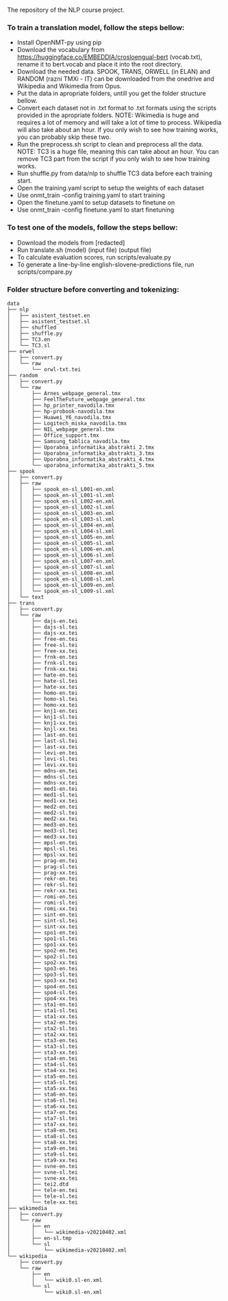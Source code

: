 The repository of the NLP course project.

### To train a translation model, follow the steps bellow:

* Install OpenNMT-py using pip
* Download the vocabulary from https://huggingface.co/EMBEDDIA/crosloengual-bert (vocab.txt), rename it to bert.vocab and place it into the root directory.
* Download the needed data. SPOOK, TRANS, ORWELL (in ELAN) and RANDOM (razni TMXi - IT) can be downloaded from the onedrive and Wikipedia and Wikimedia from Opus.
* Put the data in apropriate folders, untill you get the folder structure bellow.
* Convert each dataset not in .txt format to .txt formats using the scripts provided in the apropriate folders. NOTE: Wikimedia is huge and requires a lot of memory and will take a lot of time to process. Wikipedia will also take about an hour. If you only wish to see how training works, you can probably skip these two.
* Run the preprocess.sh script to clean and preprocess all the data. NOTE: TC3 is a huge file, meaning this can take about an hour. You can remove TC3 part from the script if you only wish to see how training works.
* Run shuffle.py from data/nlp to shuffle TC3 data before each training start.
* Open the training.yaml script to setup the weights of each dataset
* Use onmt_train -config training.yaml to start training
* Open the finetune.yaml to setup datasets to finetune on
* Use onmt_train -config finetune.yaml to start finetuning

### To test one of the models, follow the steps bellow:

* Download the models from [redacted]
* Run translate.sh (model) (input file) (output file)
* To calculate evaluation scores, run scripts/evaluate.py
* To generate a line-by-line english-slovene-predictions file, run scripts/compare.py

### Folder structure before converting and tokenizing:
```
data
├── nlp
│   ├── asistent_testset.en
│   ├── asistent_testset.sl
│   ├── shuffled
│   ├── shuffle.py
│   ├── TC3.en
│   └── TC3.sl
├── orwel
│   ├── convert.py
│   └── raw
│       └── orwl-txt.tei
├── random
│   ├── convert.py
│   └── raw
│       ├── Arnes_webpage_general.tmx
│       ├── FeelTheFuture_webpage_general.tmx
│       ├── hp_printer_navodila.tmx
│       ├── hp-probook-navodila.tmx
│       ├── Huawei_Y6_navodila.tmx
│       ├── Logitech_miska_navodila.tmx
│       ├── NIL_webpage_general.tmx
│       ├── Office_support.tmx
│       ├── Samsung_tablica_navodila.tmx
│       ├── Uporabna_informatika_abstrakti_2.tmx
│       ├── Uporabna_informatika_abstrakti_3.tmx
│       ├── Uporabna_informatika_abstrakti_4.tmx
│       └── uporabna_informatika_abstrakti_5.tmx
├── spook
│   ├── convert.py
│   ├── raw
│   │   ├── spook_en-sl_L001-en.xml
│   │   ├── spook_en-sl_L001-sl.xml
│   │   ├── spook_en-sl_L002-en.xml
│   │   ├── spook_en-sl_L002-sl.xml
│   │   ├── spook_en-sl_L003-en.xml
│   │   ├── spook_en-sl_L003-sl.xml
│   │   ├── spook_en-sl_L004-en.xml
│   │   ├── spook_en-sl_L004-sl.xml
│   │   ├── spook_en-sl_L005-en.xml
│   │   ├── spook_en-sl_L005-sl.xml
│   │   ├── spook_en-sl_L006-en.xml
│   │   ├── spook_en-sl_L006-sl.xml
│   │   ├── spook_en-sl_L007-en.xml
│   │   ├── spook_en-sl_L007-sl.xml
│   │   ├── spook_en-sl_L008-en.xml
│   │   ├── spook_en-sl_L008-sl.xml
│   │   ├── spook_en-sl_L009-en.xml
│   │   └── spook_en-sl_L009-sl.xml
│   └── text
├── trans
│   ├── convert.py
│   └── raw
│       ├── dajs-en.tei
│       ├── dajs-sl.tei
│       ├── dajs-xx.tei
│       ├── free-en.tei
│       ├── free-sl.tei
│       ├── free-xx.tei
│       ├── frnk-en.tei
│       ├── frnk-sl.tei
│       ├── frnk-xx.tei
│       ├── hate-en.tei
│       ├── hate-sl.tei
│       ├── hate-xx.tei
│       ├── homo-en.tei
│       ├── homo-sl.tei
│       ├── homo-xx.tei
│       ├── knj1-en.tei
│       ├── knj1-sl.tei
│       ├── knj1-xx.tei
│       ├── knjl-xx.tei
│       ├── last-en.tei
│       ├── last-sl.tei
│       ├── last-xx.tei
│       ├── levi-en.tei
│       ├── levi-sl.tei
│       ├── levi-xx.tei
│       ├── mdns-en.tei
│       ├── mdns-sl.tei
│       ├── mdns-xx.tei
│       ├── med1-en.tei
│       ├── med1-sl.tei
│       ├── med1-xx.tei
│       ├── med2-en.tei
│       ├── med2-sl.tei
│       ├── med2-xx.tei
│       ├── med3-en.tei
│       ├── med3-sl.tei
│       ├── med3-xx.tei
│       ├── mpsl-en.tei
│       ├── mpsl-sl.tei
│       ├── mpsl-xx.tei
│       ├── prag-en.tei
│       ├── prag-sl.tei
│       ├── prag-xx.tei
│       ├── rekr-en.tei
│       ├── rekr-sl.tei
│       ├── rekr-xx.tei
│       ├── romi-en.tei
│       ├── romi-sl.tei
│       ├── romi-xx.tei
│       ├── sint-en.tei
│       ├── sint-sl.tei
│       ├── sint-xx.tei
│       ├── spo1-en.tei
│       ├── spo1-sl.tei
│       ├── spo1-xx.tei
│       ├── spo2-en.tei
│       ├── spo2-sl.tei
│       ├── spo2-xx.tei
│       ├── spo3-en.tei
│       ├── spo3-sl.tei
│       ├── spo3-xx.tei
│       ├── spo4-en.tei
│       ├── spo4-sl.tei
│       ├── spo4-xx.tei
│       ├── sta1-en.tei
│       ├── sta1-sl.tei
│       ├── sta1-xx.tei
│       ├── sta2-en.tei
│       ├── sta2-sl.tei
│       ├── sta2-xx.tei
│       ├── sta3-en.tei
│       ├── sta3-sl.tei
│       ├── sta3-xx.tei
│       ├── sta4-en.tei
│       ├── sta4-sl.tei
│       ├── sta4-xx.tei
│       ├── sta5-en.tei
│       ├── sta5-sl.tei
│       ├── sta5-xx.tei
│       ├── sta6-en.tei
│       ├── sta6-sl.tei
│       ├── sta6-xx.tei
│       ├── sta7-en.tei
│       ├── sta7-sl.tei
│       ├── sta7-xx.tei
│       ├── sta8-en.tei
│       ├── sta8-sl.tei
│       ├── sta8-xx.tei
│       ├── sta9-en.tei
│       ├── sta9-sl.tei
│       ├── sta9-xx.tei
│       ├── svne-en.tei
│       ├── svne-sl.tei
│       ├── svne-xx.tei
│       ├── tei2.dtd
│       ├── tele-en.tei
│       ├── tele-sl.tei
│       └── tele-xx.tei
├── wikimedia
│   ├── convert.py
│   └── raw
│       ├── en
│       │   └── wikimedia-v20210402.xml
│       ├── en-sl.tmp
│       └── sl
│           └── wikimedia-v20210402.xml
└── wikipedia
    ├── convert.py
    └── raw
        ├── en
        │   └── wiki0.sl-en.xml
        └── sl
            └── wiki0.sl-en.xml

```

